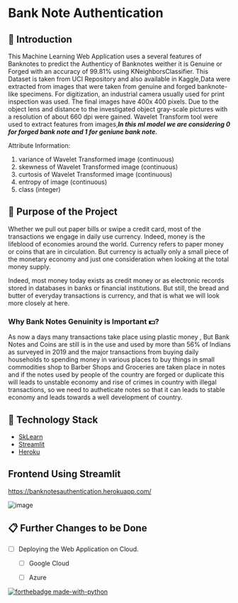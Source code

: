 # Bank Note Authentication

## 📌 Introduction

This Machine Learning Web Application uses a several features of Banknotes to predict the Authenticy of Banknotes weither it is Genuine or Forged with an accuracy of 99.81% using KNeighborsClassifier. This Dataset is taken from UCI Repository and also available in Kaggle,Data were extracted from images that were taken from genuine and forged banknote-like specimens. For digitization, an industrial camera usually used for print inspection was used. The final images have 400x 400 pixels. Due to the object lens and distance to the investigated object gray-scale pictures with a resolution of about 660 dpi were gained. Wavelet Transform tool were used to extract features from images,***In this ml model we are considering 0 for forged bank note and 1 for geniune bank note.***

Attribute Information:
1. variance of Wavelet Transformed image (continuous)
2. skewness of Wavelet Transformed image (continuous)
3. curtosis of Wavelet Transformed image (continuous)
4. entropy of image (continuous)
5. class (integer)

## 🎯 Purpose of the Project

Whether we pull out paper bills or swipe a credit card, most of the transactions we engage in daily use currency. Indeed, money is the lifeblood of economies around the world. Currency refers to paper money or coins that are in circulation. But currency is actually only a small piece of the monetary economy and just one consideration when looking at the total money supply.

Indeed, most money today exists as credit money or as electronic records stored in databases in banks or financial institutions. But still, the bread and butter of everyday transactions is currency, and that is what we will look more closely at here.

### Why Bank Notes Genuinity is Important 💵?
As now a days many transactions take place using plastic money , But Bank Notes and Coins are still is in the use and used by more than 56% of Indians as surveyed in 2019 and the major transactions from buying daily households to spending money in various places to buy things in small commodities shop to Barber Shops and Groceries are taken place in notes and if the notes used by people of the country are forged or duplicate this will leads to unstable economy and rise of crimes in country with illegal transactions, so we need to autheticate notes so that it can leads to stable economy and leads towards a well development of country.



## 🏁 Technology Stack


* [SkLearn](https://scikit-learn.org/)
* [Streamlit](https://www.streamlit.io/)
* [Heroku](https://www.heroku.com/)



## Frontend Using Streamlit
https://banknotesauthentication.herokuapp.com/

![image](https://user-images.githubusercontent.com/75041273/119726176-74414480-be8e-11eb-9643-784b82e6742c.png)




## 📋 Further Changes to be Done

- [ ] Deploying the Web Application on Cloud.
     - [ ] Google Cloud 
     - [ ] Azure




[![forthebadge made-with-python](http://ForTheBadge.com/images/badges/made-with-python.svg)](https://www.python.org/)
     

